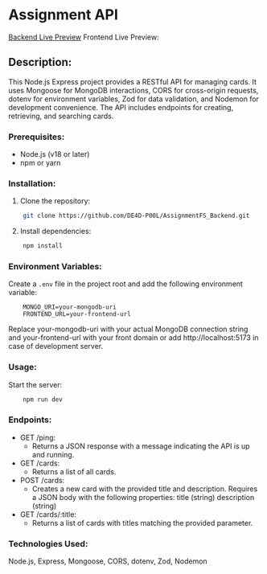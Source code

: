 # Assignment API

[Backend Live Preview](https://website-name.com)
Frontend Live Preview:

## Description:

This Node.js Express project provides a RESTful API for managing cards. It uses Mongoose for MongoDB interactions, CORS for cross-origin requests, dotenv for environment variables, Zod for data validation, and Nodemon for development convenience. The API includes endpoints for creating, retrieving, and searching cards.

### Prerequisites:

- Node.js (v18 or later)
- npm or yarn

### Installation:

1. Clone the repository:

```bash
    git clone https://github.com/DE4D-P00L/AssignmentFS_Backend.git
```

2. Install dependencies:

```bash
    npm install
```

### Environment Variables:

Create a `.env` file in the project root and add the following environment variable:

```
    MONGO_URI=your-mongodb-uri
    FRONTEND_URL=your-frontend-url
```

Replace your-mongodb-uri with your actual MongoDB connection string and your-frontend-url with your front domain or add http://localhost:5173 in case of development server.

### Usage:

Start the server:

```bash
    npm run dev
```

### Endpoints:

- GET /ping:
  - Returns a JSON response with a message indicating the API is up and running.
- GET /cards:
  - Returns a list of all cards.
- POST /cards:
  - Creates a new card with the provided title and description.
    Requires a JSON body with the following properties:
    title (string)
    description (string)
- GET /cards/:title:
  - Returns a list of cards with titles matching the provided parameter.

### Technologies Used:

Node.js,
Express,
Mongoose,
CORS,
dotenv,
Zod,
Nodemon
